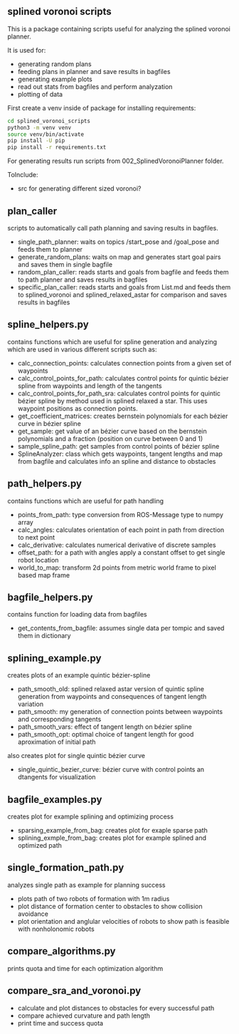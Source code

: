 ## splined voronoi scripts

This is a package containing scripts useful for analyzing the splined voronoi planner.

It is used for:
- generating random plans
- feeding plans in planner and save results in bagfiles
- generating example plots
- read out stats from bagfiles and perform analyzation
- plotting of data

First create a venv inside of package for installing requirements:
```bash
cd splined_voronoi_scripts
python3 -m venv venv
source venv/bin/activate
pip install -U pip
pip install -r requirements.txt
```

For generating results run scripts from 002_SplinedVoronoiPlanner folder.

ToInclude:
- src for generating different sized voronoi?


## plan_caller
scripts to automatically call path planning and saving results in bagfiles.
- single_path_planner: waits on topics /start_pose and /goal_pose and feeds them to planner
- generate_random_plans: waits on map and generates start goal pairs and saves them in single bagfile
- random_plan_caller: reads starts and goals from bagfile and feeds them to path planner and saves results in bagfiles
- specific_plan_caller: reads starts and goals from List.md and feeds them to splined_voronoi and splined_relaxed_astar for comparison and saves results in bagfiles

## spline_helpers.py
contains functions which are useful for spline generation and analyzing which are used in various different scripts such as:
- calc_connection_points: calculates connection points from a given set of waypoints
- calc_control_points_for_path: calculates control points for quintic bézier spline from waypoints and length of the tangents
- calc_control_points_for_path_sra: calculates control points for quintic bézier spline by method used in splined relaxed a star. This uses waypoint positions as connection points.
- get_coefficient_matrices: creates bernstein polynomials for each bézier curve in bézier spline
- get_sample: get value of an bézier curve based on the bernstein polynomials and a fraction (position on curve between 0 and 1)
- sample_spline_path: get samples from control points of bézier spline
- SplineAnalyzer: class which gets waypoints, tangent lengths and map from bagfile and calculates info an spline and distance to obstacles 

## path_helpers.py
contains functions which are useful for path handling
- points_from_path: type conversion from ROS-Message type to numpy array
- calc_angles: calculates orientation of each point in path from direction to next point
- calc_derivative: calculates numerical derivative of discrete samples
- offset_path: for a path with angles apply a constant offset to get single robot location
- world_to_map: transform 2d points from metric world frame to pixel based map frame


## bagfile_helpers.py
contains function for loading data from bagfiles
- get_contents_from_bagfile: assumes single data per tompic and saved them in dictionary


## splining_example.py
creates plots of an example quintic bézier-spline
- path_smooth_old: splined relaxed astar version of quintic spline generation from waypoints and consequences of tangent length variation
- path_smooth: my generation of connection points between waypoints and corresponding tangents
- path_smooth_vars: effect of tangent length on bézier spline
- path_smooth_opt: optimal choice of tangent length for good aproximation of initial path

also creates plot for single quintic bézier curve
- single_quintic_bezier_curve: bézier curve with control points an dtangents for visualization

## bagfile_examples.py
creates plot for example splining and optimizing process
- sparsing_example_from_bag: creates plot for exaple sparse path
- splining_exmple_from_bag: creates plot for example splined and optimized path

## single_formation_path.py
analyzes single path as example for planning success
- plots path of two robots of formation with 1m radius
- plot distance of formation center to obstacles to show collision avoidance
- plot orientation and anglular velocities of robots to show path is feasible with nonholonomic robots


## compare_algorithms.py
prints quota and time for each optimization algorithm

## compare_sra_and_voronoi.py

- calculate and plot distances to obstacles for every successful path
- compare achieved curvature and path length
- print time and success quota
